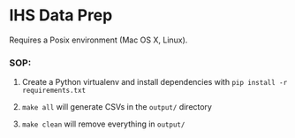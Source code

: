 # IHS Data Prep

Requires a Posix environment (Mac OS X, Linux).

### SOP:

1. Create a Python virtualenv and install dependencies with `pip install -r requirements.txt`

2. `make all` will generate CSVs in the `output/` directory

3. `make clean` will remove everything in `output/`
